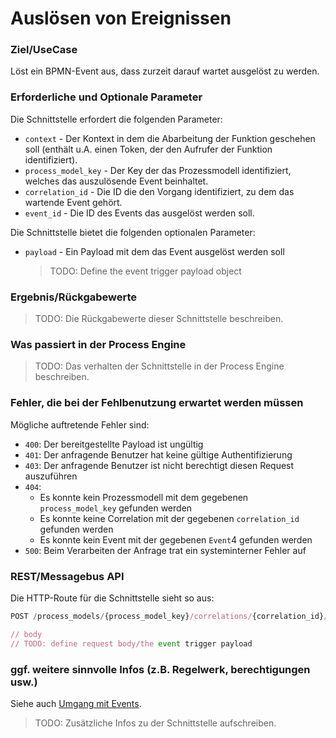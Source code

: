 # Auslösen von Ereignissen

### Ziel/UseCase

Löst ein BPMN-Event aus, dass zurzeit darauf wartet ausgelöst zu werden.

### Erforderliche und Optionale Parameter

Die Schnittstelle erfordert die folgenden Parameter:

* `context` - Der Kontext in dem die Abarbeitung der Funktion geschehen soll
  (enthält u.A. einen Token, der den Aufrufer der Funktion identifiziert).
* `process_model_key` - Der Key der das Prozessmodell identifiziert, welches
  das auszulösende Event beinhaltet.
* `correlation_id` - Die ID die den Vorgang identifiziert, zu dem das wartende
  Event gehört.
* `event_id` - Die ID des Events das ausgelöst werden soll.

Die Schnittstelle bietet die folgenden optionalen Parameter:

* `payload` - Ein Payload mit dem das Event ausgelöst werden soll
  > TODO: Define the event trigger payload object

### Ergebnis/Rückgabewerte

> TODO: Die Rückgabewerte dieser Schnittstelle beschreiben.

### Was passiert in der Process Engine

> TODO: Das verhalten der Schnittstelle in der Process Engine beschreiben.

### Fehler, die bei der Fehlbenutzung erwartet werden müssen

Mögliche auftretende Fehler sind:
- `400`: Der bereitgestellte Payload ist ungültig
- `401`: Der anfragende Benutzer hat keine gültige Authentifizierung
- `403`: Der anfragende Benutzer ist nicht berechtigt diesen Request auszuführen
- `404`:
  - Es konnte kein Prozessmodell mit dem gegebenen `process_model_key`
    gefunden werden
  - Es konnte keine Correlation mit der gegebenen `correlation_id`
    gefunden werden
  - Es konnte kein Event mit der gegebenen `Event`4
    gefunden werden
- `500`: Beim Verarbeiten der Anfrage trat ein systeminterner Fehler auf

### REST/Messagebus API

Die HTTP-Route für die Schnittstelle sieht so aus:

```JavaScript
POST /process_models/{process_model_key}/correlations/{correlation_id}/events/{event_id}/trigger

// body
// TODO: define request body/the event trigger payload
```

### ggf. weitere sinnvolle Infos (z.B. Regelwerk, berechtigungen usw.)

Siehe auch [Umgang mit Events](./dealing_with_events.md).

> TODO: Zusätzliche Infos zu der Schnittstelle aufschreiben.
